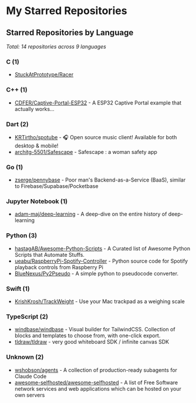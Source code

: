 # My Starred Repositories

<!-- STARRED_REPOS_START -->
## Starred Repositories by Language

*Total: 14 repositories across 9 languages*

### C (1)

- [StuckAtPrototype/Racer](https://github.com/StuckAtPrototype/Racer)

### C++ (1)

- [CDFER/Captive-Portal-ESP32](https://github.com/CDFER/Captive-Portal-ESP32) - A ESP32 Captive Portal example that actually works...

### Dart (2)

- [KRTirtho/spotube](https://github.com/KRTirtho/spotube) - 🎧 Open source music client! Available for both desktop & mobile!
- [architg-5501/Safescape](https://github.com/architg-5501/Safescape) - Safescape : a woman safety app

### Go (1)

- [zserge/pennybase](https://github.com/zserge/pennybase) - Poor man's Backend-as-a-Service (BaaS), similar to Firebase/Supabase/Pocketbase

### Jupyter Notebook (1)

- [adam-maj/deep-learning](https://github.com/adam-maj/deep-learning) - A deep-dive on the entire history of deep-learning

### Python (3)

- [hastagAB/Awesome-Python-Scripts](https://github.com/hastagAB/Awesome-Python-Scripts) - A Curated list of Awesome Python Scripts that Automate Stuffs. 
- [ueabu/RaspberryPi-Spotify-Controller](https://github.com/ueabu/RaspberryPi-Spotify-Controller) - Python source code for Spotify playback controls from Raspberry Pi
- [BlueNexus/Py2Pseudo](https://github.com/BlueNexus/Py2Pseudo) - A simple python to pseudocode converter.

### Swift (1)

- [KrishKrosh/TrackWeight](https://github.com/KrishKrosh/TrackWeight) - Use your Mac trackpad as a weighing scale

### TypeScript (2)

- [windbase/windbase](https://github.com/windbase/windbase) - Visual builder for TailwindCSS. Collection of blocks and templates to choose from, with one-click export.
- [tldraw/tldraw](https://github.com/tldraw/tldraw) - very good whiteboard SDK / infinite canvas SDK

### Unknown (2)

- [wshobson/agents](https://github.com/wshobson/agents) - A collection of production-ready subagents for Claude Code
- [awesome-selfhosted/awesome-selfhosted](https://github.com/awesome-selfhosted/awesome-selfhosted) - A list of Free Software network services and web applications which can be hosted on your own servers


<!-- STARRED_REPOS_END -->
